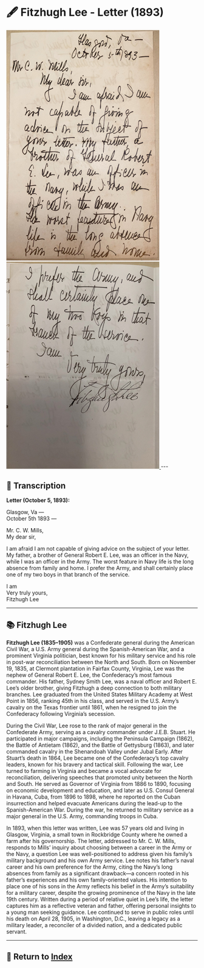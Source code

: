 # 🖋️ Fitzhugh Lee - Letter (1893)

<a href="assets/Fitzhugh_Lee_Letter_1.jpg" target="_blank">
  <img src="assets/Fitzhugh_Lee_Letter_1.jpg" alt="Fitzhugh Lee Letter" style="max-width: 80%; height: auto;"/>
</a>
<a href="assets/Fitzhugh_Lee_Letter_2.jpg" target="_blank">
  <img src="assets/Fitzhugh_Lee_Letter_2.jpg" alt="Fitzhugh Lee Letter" style="max-width: 80%; height: auto;"/>
</a>
---

## 📜 Transcription

**Letter (October 5, 1893):**  

Glasgow, Va —  
October 5th 1893 —  

Mr. C. W. Mills,  
My dear sir,  

I am afraid I am not capable of giving advice on the subject of your letter. My father, a brother of General Robert E. Lee, was an officer in the Navy, while I was an officer in the Army. The worst feature in Navy life is the long absence from family and home. I prefer the Army, and shall certainly place one of my two boys in that branch of the service.  

I am  
Very truly yours,  
Fitzhugh Lee  

---

## 📚 Fitzhugh Lee

**Fitzhugh Lee (1835–1905)** was a Confederate general during the American Civil War, a U.S. Army general during the Spanish-American War, and a prominent Virginia politician, best known for his military service and his role in post-war reconciliation between the North and South. Born on November 19, 1835, at Clermont plantation in Fairfax County, Virginia, Lee was the nephew of General Robert E. Lee, the Confederacy’s most famous commander. His father, Sydney Smith Lee, was a naval officer and Robert E. Lee’s older brother, giving Fitzhugh a deep connection to both military branches. Lee graduated from the United States Military Academy at West Point in 1856, ranking 45th in his class, and served in the U.S. Army’s cavalry on the Texas frontier until 1861, when he resigned to join the Confederacy following Virginia’s secession.

During the Civil War, Lee rose to the rank of major general in the Confederate Army, serving as a cavalry commander under J.E.B. Stuart. He participated in major campaigns, including the Peninsula Campaign (1862), the Battle of Antietam (1862), and the Battle of Gettysburg (1863), and later commanded cavalry in the Shenandoah Valley under Jubal Early. After Stuart’s death in 1864, Lee became one of the Confederacy’s top cavalry leaders, known for his bravery and tactical skill. Following the war, Lee turned to farming in Virginia and became a vocal advocate for reconciliation, delivering speeches that promoted unity between the North and South. He served as Governor of Virginia from 1886 to 1890, focusing on economic development and education, and later as U.S. Consul General in Havana, Cuba, from 1896 to 1898, where he reported on the Cuban insurrection and helped evacuate Americans during the lead-up to the Spanish-American War. During the war, he returned to military service as a major general in the U.S. Army, commanding troops in Cuba.

In 1893, when this letter was written, Lee was 57 years old and living in Glasgow, Virginia, a small town in Rockbridge County where he owned a farm after his governorship. The letter, addressed to Mr. C. W. Mills, responds to Mills’ inquiry about choosing between a career in the Army or the Navy, a question Lee was well-positioned to address given his family’s military background and his own Army service. Lee notes his father’s naval career and his own preference for the Army, citing the Navy’s long absences from family as a significant drawback—a concern rooted in his father’s experiences and his own family-oriented values. His intention to place one of his sons in the Army reflects his belief in the Army’s suitability for a military career, despite the growing prominence of the Navy in the late 19th century. Written during a period of relative quiet in Lee’s life, the letter captures him as a reflective veteran and father, offering personal insights to a young man seeking guidance. Lee continued to serve in public roles until his death on April 28, 1905, in Washington, D.C., leaving a legacy as a military leader, a reconciler of a divided nation, and a dedicated public servant.

---

## 🔗 Return to [Index](index.md)